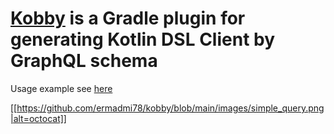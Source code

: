 # [Kobby](https://plugins.gradle.org/plugin/io.github.ermadmi78.kobby) is a Gradle plugin for generating Kotlin DSL Client by GraphQL schema

Usage example see [here](https://github.com/ermadmi78/kobby-gradle-example)

[[https://github.com/ermadmi78/kobby/blob/main/images/simple_query.png|alt=octocat]]
